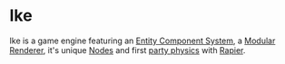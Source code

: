 # Ike
Ike is a game engine featuring an [Entity Component System](./crates/ike-ecs),
a [Modular Renderer](./crates/ike-render), it's unique [Nodes](./crates/ike-node)
and first [party physics](./crates/ike-physics) with [Rapier](https://rapier.rs).
